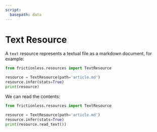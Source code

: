 ```yaml
---
script:
  basepath: data
---
```


# Text Resource

A `text` resource represents a textual file as a markdown document, for example:


```python script tabs=Python
from frictionless.resources import TextResource

resource = TextResource(path='article.md')
resource.infer(stats=True)
print(resource)
```

We can read the contents:

```python script tabs=Python
from frictionless.resources import TextResource

resource = TextResource(path='article.md')
resource.infer(stats=True)
print(resource.read_text())
```
